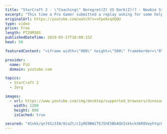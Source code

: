 ```yaml
---
title: "StarCraft 2 - \"Coaching\" Noregret(Z) VS Dark(Z)!? - Newbie Stream!"
excerpt: "This time a Pro Gamer submitted a replay asking for some help, instead we are going to analys how good Darks defense was! :P   Like the content? Then consider to leave a thumbs up and subscribe! ;) Videos don’t appear in your feed and you want to get notified about new uploads? Press the bell Icon :)"
originalUrl: https://youtube.com/watch?v=vFpe6xqXQQU
type: video
price: Free
length: PT20M30S
publishedDateTime: 2019-05-17T16:00:15Z
heat: 50

featuredContent: "<iframe width=\"800\" height=\"500\" frameborder=\"0\" src=\"https://www.youtube.com/embed/vFpe6xqXQQU\" allow=\"accelerometer; autoplay; encrypted-media; gyroscope; picture-in-picture\" allowfullscreen></iframe>"

provider:
  name: PiG
  domain: youtube.com

topics:
  - StarCraft 2
  - Zerg

images:
  - url: https://www.youtube.com/img/desktop/supported_browsers/dinosaur.png
    width: 1200
    height: 800
    isCached: true

secured: "41vkk/qn74Iz3IN/8zaZt/cIyRE0BWiTEJShE5BbAQVZskkckS6R8VwyhtqcG9CPdTvVBVhTSDN/IiK9XglZbLCsyblG795EpYjvKE2W1e69Z5QkR1zT8cvdz0tHtjSVyZJfnjdHEP/5irF1c3zWu25tSQGaSLAFpH7GEMMz2L52LubHSrGcWIoMfv0xwOhlPYXJVCd1WOcqcjcjSaVTFkZL4cndqLMtjWfQE3wdnpNzcfn2JV13ifMhHbFAiiVUUgBB8ezYP188xOnFeJhLDxVV+CRsKZ22/0f8E7pGn+olJTfiLUO5cpdaQWb33e8ON/jAnE/wz1SVkLqfmoZga7T7jhuoX50prQfT5qCffMukTE5GGjamqYPkUQBbZkHu1w+he9qo/cPYYAlCjRBcLJCzFJg7OOSqH1gqBtf5lEY=;JG84VaOZuObHSJ5uCxoJQQ=="
---
```


